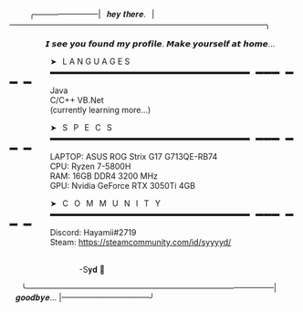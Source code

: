 ⠀
⠀⠀╭————————|⠀𝒉𝒆𝒚 𝒕𝒉𝒆𝒓𝒆.⠀|————————————————————————————————╮                                                                                                                                                                                                     
⠀⠀⠀⠀ 
           
                𝙄 𝙨𝙚𝙚 𝙮𝙤𝙪 𝙛𝙤𝙪𝙣𝙙 𝙢𝙮 𝙥𝙧𝙤𝙛𝙞𝙡𝙚. 𝙈𝙖𝙠𝙚 𝙮𝙤𝙪𝙧𝙨𝙚𝙡𝙛 𝙖𝙩 𝙝𝙤𝙢𝙚...                                                                                                                                                                                                      
      
                  ➤⠀L A N G U A G E S                                                                                                                                                                                                      
                  ▬▬▬▬▬▬▬▬▬▬▬▬▬▬▬▬▬▬▬▬▬▬▬▬▬⠀▬▬▬⠀▬▬⠀▬                                                                                                                                                                                                      
                  Java  
                  C/C++                                                                                                                                                                   VB.Net                                  
                  (currently learning more...)
      
                  ➤⠀S⠀P⠀E⠀C⠀S                                                                                                                                                                                                     
                  ▬▬▬▬▬▬▬▬▬▬▬▬▬▬▬▬▬▬▬▬▬▬▬▬▬⠀▬▬▬⠀▬▬⠀▬                                                                                                                                                                                                      
                  LAPTOP: ASUS ROG Strix G17 G713QE-RB74                                                                                                                                                                                                      
                  CPU: Ryzen 7-5800H  
                  RAM: 16GB DDR4 3200 MHz                                                                                                                                                                                                      
                  GPU: Nvidia GeForce RTX 3050Ti 4GB
      
                  ➤⠀C⠀O⠀M⠀M⠀U⠀N⠀I⠀T⠀Y                                                                                                                                                                                                    
                  ▬▬▬▬▬▬▬▬▬▬▬▬▬▬▬▬▬▬▬▬▬▬▬▬▬⠀▬▬▬⠀▬▬⠀▬                                                                                                                                                                                                   
                  Discord: Hayamii#2719                                                                                                                                                                                                    
                  Steam: https://steamcommunity.com/id/syyyyd/
      
                                                                                                                                                               -S𝐲𝐝 🍙                                        
     
⠀⠀╰———————————————————————————————|⠀𝒈𝒐𝒐𝒅𝒃𝒚𝒆... |———————————╯



